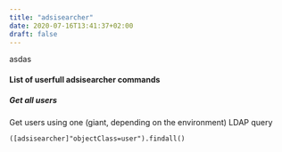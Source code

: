 ```yaml
---
title: "adsisearcher"
date: 2020-07-16T13:41:37+02:00
draft: false
---
```

asdas

#### List of userfull adsisearcher commands
##### Get all users
Get users using one (giant, depending on the environment) LDAP query
```
([adsisearcher]"objectClass=user").findall()
```

